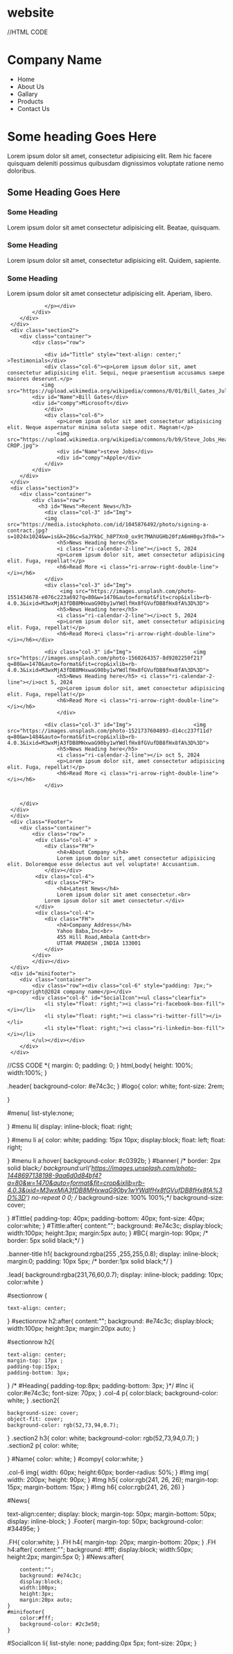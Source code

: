 # website
//HTML CODE
<!DOCTYPE html>
<html lang="en">
<head>
    <meta charset="UTF-8">
    <meta name="viewport" content="width=device-width, initial-scale=1.0">
    <title>Bootstrp</title>
    <!--yah below link icon kai lia hai-->
    <link rel="stylesheet" 
    href="https://cdn.jsdelivr.net/npm/remixicon@4.3.0/fonts/remixicon.css"
    rel="stylesheet"
/>
    <!--Yah Bootstrap use karnai ke link hai-->
    <link href="https://cdn.jsdelivr.net/npm/bootstrap@5.3.3/dist/css/bootstrap.min.css" rel="stylesheet" integrity="sha384-QWTKZyjpPEjISv5WaRU9OFeRpok6YctnYmDr5pNlyT2bRjXh0JMhjY6hW+ALEwIH" crossorigin="anonymous">
    <link rel="stylesheet" href="bootstrpJourney.css">

</head>
<body>
     <div class="header">
        <div class="container"> 
            <div class="row">
                <div class="col-4 " >
                    <h1 id="logo">Company Name</h1>
                </div>
                <div class="col-8">
                    <ul id="menu" class="clearfix" >
             <li ><a>Home</a></li>
                        <li><a>About Us</a></li>
                        <li><a>Gallary</a></li>
                        <li><a>Products</a></li>
                        <li><a>Contact Us</a></li>
                    </ul>
                </div>
            </div>
        </div>
     </div> 
        <div id="banner" class="py-5"> 
        <div class="container" id="BC">
            <div class="row">
                <div class="col-6" id="title-b">
                    <div class="banner-title">
                        <h1>Some heading Goes Here</h1>
                        <p  class="lead">Lorem ipsum dolor sit amet, consectetur adipisicing elit. Rem hic facere quisquam deleniti possimus quibusdam dignissimos voluptate ratione nemo doloribus.</p>
                    </div>
                </div>
            </div>
        </div>
     </div>
     <div class="section1">
        <div class="container">
            <div class="row" id="sectionrow">
                <h2 id="Heading" >Some Heading Goes Here</h2>
                <div class="col-4" id="Inc">
                    <i class="ri-anchor-line"></i>
                    <h3>Some Heading</h3>
                <p>Lorem ipsum dolor sit amet consectetur adipisicing elit. Beatae, quisquam.</p></div>
                <div class="col-4" id="Inc">
                    <i class="ri-bar-chart-2-fill"></i>
                    <h3>Some Heading</h3><p>Lorem ipsum dolor sit amet, consectetur adipisicing elit. Quidem, sapiente.</p></div>
                <div class="col-4" id="Inc">
                    <i class="ri-vip-diamond-fill"></i>
                    <h3>Some Heading</h3><p>Lorem ipsum dolor sit amet consectetur adipisicing elit. Aperiam, libero.

                </p></div>
            </div>
        </div>
     </div>
     <div class="section2">
        <div class="container">
            <div class="row">
                
                <div id="Tittle" style="text-align: center;" >Testimonials</div>
                <div class="col-6"><p>Lorem ipsum dolor sit, amet consectetur adipisicing elit. Sequi, neque praesentium accusamus saepe maiores deserunt.</p>
               <img src="https://upload.wikimedia.org/wikipedia/commons/0/01/Bill_Gates_July_2014.jpg">
            <div id="Name">Bill Gates</div>
            <div id="compy">Microsoft</div>
                </div>
                <div class="col-6">
                    <p>Lorem ipsum dolor sit amet consectetur adipisicing elit. Neque aspernatur minima soluta saepe odit. Magnam!</p>
                    <img src="https://upload.wikimedia.org/wikipedia/commons/b/b9/Steve_Jobs_Headshot_2010-CROP.jpg">
                    <div id="Name">steve Jobs</div>
                    <div id="compy">Apple</div>
                </div>
            </div>
        </div>
     </div>
     <div class="section3">
        <div class="container">
            <div class="row">
              <h3 id="News">Recent News</h3>  
                <div class="col-3" id="Img">
                <img src="https://media.istockphoto.com/id/1045876492/photo/signing-a-contract.jpg?s=1024x1024&w=is&k=20&c=SaJYkbC_h8P7Xn0_ox9t7MAhUGHb20fzA6mH0gv3fh8=">
                    <h5>News Heading here</h5>
                    <i class="ri-calendar-2-line"></i>oct 5, 2024
                    <p>Lorem ipsum dolor sit, amet consectetur adipisicing elit. Fuga, repellat!</p>
                    <h6>Read More <i class="ri-arrow-right-double-line"></i></h6>
                </div>
                <div class="col-3" id="Img"> 
                     <img src="https://images.unsplash.com/photo-1551434678-e076c223a692?q=80&w=1470&auto=format&fit=crop&ixlib=rb-4.0.3&ixid=M3wxMjA3fDB8MHxwaG90by1wYWdlfHx8fGVufDB8fHx8fA%3D%3D">
                    <h5>News Heading here</h5> 
                    <i class="ri-calendar-2-line"></i>oct 5, 2024
                    <p>Lorem ipsum dolor sit, amet consectetur adipisicing elit. Fuga, repellat!</p>
                    <h6>Read More<i class="ri-arrow-right-double-line"></i></h6></div>

                <div class="col-3" id="Img">                    <img src="https://images.unsplash.com/photo-1560264357-8d9202250f21?q=80&w=1470&auto=format&fit=crop&ixlib=rb-4.0.3&ixid=M3wxMjA3fDB8MHxwaG90by1wYWdlfHx8fGVufDB8fHx8fA%3D%3D">
                    <h5>News Heading here</h5> <i class="ri-calendar-2-line"></i>oct 5, 2024
                    <p>Lorem ipsum dolor sit, amet consectetur adipisicing elit. Fuga, repellat!</p>
                    <h6>Read More <i class="ri-arrow-right-double-line"></i></h6>
                    </div>

                <div class="col-3" id="Img">                    <img src="https://images.unsplash.com/photo-1521737604893-d14cc237f11d?q=80&w=1484&auto=format&fit=crop&ixlib=rb-4.0.3&ixid=M3wxMjA3fDB8MHxwaG90by1wYWdlfHx8fGVufDB8fHx8fA%3D%3D">
                    <h5>News Heading here</h5>
                    <i class="ri-calendar-2-line"></i> oct 5, 2024
                    <p>Lorem ipsum dolor sit, amet consectetur adipisicing elit. Fuga, repellat!</p>
                    <h6>Read More <i class="ri-arrow-right-double-line"></i></h6>
                </div>
                  
                    
        </div>
     </div>
     </div>
     <div class="Footer">
        <div class="container">
            <div class="row">
             <div class="col-4" >
                <div class="FH">
                    <h4>About Company </h4>
                    Lorem ipsum dolor sit, amet consectetur adipisicing elit. Doloremque esse delectus aut vel voluptate! Accusantium.
                </div></div>
             <div class="col-4">
                <div class="FH">
                    <h4>Latest News</h4>
                    Lorem ipsum dolor sit amet consectetur.<br>
                Lorem ipsum dolor sit amet consectetur.</div>
             </div>
             <div class="col-4">
                <div class="FH">
                    <h4>Company Address</h4>
                    Yahoo Baba,Inc<br>
                    455 Hill Road,Ambala Cantt<br>
                    UTTAR PRADESH ,INDIA 133001
                </div>
            </div>   
            </div></div>
     </div>
     <div id="minifooter">
        <div class="container">
            <div class="row"><div class="col-6" style="padding: 7px;"><p>copyright@2024 company name</p></div>
            <div class="col-6" id="SocialIcon"><ul class="clearfix">
                <li style="float: right;"><i class="ri-facebook-box-fill"></i></li>
                <li style="float: right;"><i class="ri-twitter-fill"></i></li>
                <li style="float: right;"><i class="ri-linkedin-box-fill"></i></li>
            </ul></div></div>
        </div>
     </div>
     
</body>
</html>

//CSS CODE
*{
    margin: 0;
    padding: 0;
}
html,body{
    height: 100%;
    width:100%;
}


.header{
    background-color: #e74c3c;
}
#logo{
    color: white;
    font-size: 2rem;
    
}

#menu{
    list-style:none;
    
}
#menu li{
    display: inline-block;
    float: right;
    
    
}
#menu li a{
    color: white;
    padding: 15px 10px;
   display:block;
   float: left;
   float: right;
   
}
#menu li a:hover{
    background-color: #c0392b;
}
#banner{
   /* border: 2px solid black;*/
    background:url('https://images.unsplash.com/photo-1448697138198-9aa6d0d84bf4?q=80&w=1470&auto=format&fit=crop&ixlib=rb-4.0.3&ixid=M3wxMjA3fDB8MHxwaG90by1wYWdlfHx8fGVufDB8fHx8fA%3D%3D') no-repeat 0 0;
  /*  background-size: 100% 100%;*/
  background-size: cover;
    
   
}
#Tittle{
    padding-top: 40px;
    padding-bottom: 40px;
    font-size: 40px;
    color:white;
}
#Tittle:after{
    content:"";
    background: #e74c3c;
    display:block;
    width:100px;
    height:3px;
    margin:5px auto;
}
#BC{
    margin-top: 90px;
   /* border: 5px solid black;*/
}


.banner-title h1{
    background:rgba(255 ,255,255,0.8);
    display: inline-block;
    margin:0;
    padding: 10px 5px;
  /*  border:1px solid black;*/
}

.lead{
    background:rgba(231,76,60,0.7);
    display: inline-block;
   padding: 10px;
    color:white
}

#sectionrow  {
    
    text-align: center;
    
    
}
#sectionrow h2:after{
    content:"";
    background: #e74c3c;
    display:block;
    width:100px;
    height:3px;
    margin:20px auto;
}


#sectionrow  h2{
    
    text-align: center;
    margin-top: 17px ;
    padding-top:15px;
    padding-bottom: 3px;
    
}
/*
#Heading{
    padding-top:8px;
    padding-bottom: 3px;
}*/
#Inc i{
    color:#e74c3c;
    font-size: 70px;
}
.col-4 p{
 color:black;
 background-color: white;
}
.section2{
  
    background-size: cover;
    object-fit: cover;
    background-color: rgb(52,73,94,0.7);
}
.section2 h3{
    color: white;
 background-color: rgb(52,73,94,0.7);
}
.section2 p{
    color: white;
   
}
#Name{
    color: white;
}
#compy{
    color:white;
}

.col-6 img{
    width: 60px;
    height:60px;
    border-radius: 50%;
}
#Img img{
    width: 200px;
    height: 90px;
}
#Img h5{
    color:rgb(241, 26, 26);
    margin-top: 15px;
    margin-bottom: 15px;
}
#Img h6{
    color:rgb(241, 26, 26)
}


#News{
    
text-align:center;
display: block;
margin-top: 50px;
margin-bottom: 50px;
    display: inline-block;
}
.Footer{
    margin-top: 50px;
    background-color: #34495e;
}

.FH{
    color:white;
}
.FH h4{
    margin-top: 20px;
    margin-bottom: 20px;
}
.FH h4:after{
    content:"";
    background: #fff;
    display:block;
    width:50px;
    height:2px;
    margin:5px 0;
}
#News:after{

        content:"";
        background: #e74c3c;
        display:block;
        width:100px;
        height:3px;
        margin:20px auto;
    }
    #minifooter{
        color:#fff;
        background-color: #2c3e50;
    }
    
#SocialIcon li{
list-style: none;
padding:0px 5px;
font-size: 20px;
}
